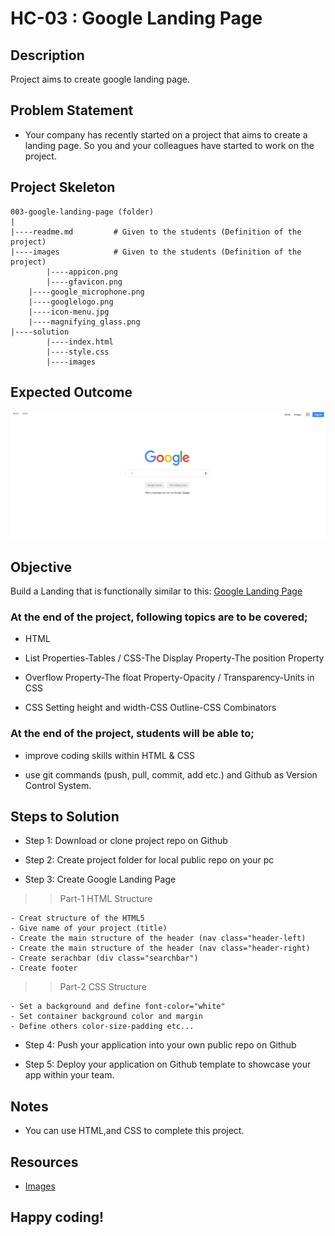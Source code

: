# HC-03 : Google Landing Page

## Description

Project aims to create google landing page.

## Problem Statement

- Your company has recently started on a project that aims to create a landing page. So you and your colleagues have started to work on the project.

## Project Skeleton

```
003-google-landing-page (folder)
|
|----readme.md         # Given to the students (Definition of the project)
|----images            # Given to the students (Definition of the project)
        |----appicon.png
        |----gfavicon.png
	|----google_microphone.png
	|----googlelogo.png
	|----icon-menu.jpg
	|----magnifying_glass.png
|----solution
        |----index.html
        |----style.css
        |----images
```

## Expected Outcome

![Project 002 Snapshot](Project_003_.png)

## Objective

Build a Landing that is functionally similar to this: [Google Landing Page](https://cw-barry.github.io/google-landing--page/)

### At the end of the project, following topics are to be covered;

- HTML

- List Properties-Tables / CSS-The Display Property-The position Property

- Overflow Property-The float Property-Opacity / Transparency-Units in CSS

- CSS Setting height and width-CSS Outline-CSS Combinators

### At the end of the project, students will be able to;

- improve coding skills within HTML & CSS

- use git commands (push, pull, commit, add etc.) and Github as Version Control System.

## Steps to Solution

- Step 1: Download or clone project repo on Github

- Step 2: Create project folder for local public repo on your pc

- Step 3: Create Google Landing Page

> > Part-1 HTML Structure

    - Creat structure of the HTML5
    - Give name of your project (title)
    - Create the main structure of the header (nav class="header-left)
    - Create the main structure of the header (nav class="header-right)
    - Create serachbar (div class="searchbar")
    - Create footer

> > Part-2 CSS Structure

    - Set a background and define font-color="white"
    - Set container background color and margin
    - Define others color-size-padding etc...

- Step 4: Push your application into your own public repo on Github

- Step 5: Deploy your application on Github template to showcase your app within your team.

## Notes

- You can use HTML,and CSS to complete this project.

## Resources

- [Images](./images/README.md)

## Happy coding!
